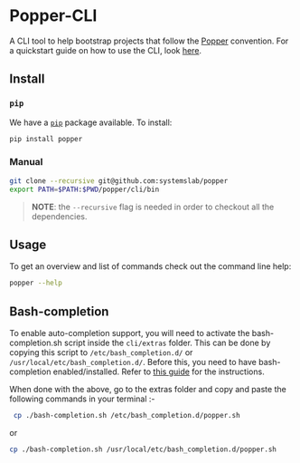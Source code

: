 # Popper-CLI

A CLI tool to help bootstrap projects that follow the 
[Popper](https://github.com/systemslab/popper) convention. For a 
quickstart guide on how to use the CLI, look 
[here](http://popper.readthedocs.io/en/latest/protocol/getting_started.html#quickstart-guide).

## Install

### `pip`

We have a [`pip`](https://pypi.python.org/pypi) package available. To 
install:

```bash
pip install popper
```

### Manual

```bash
git clone --recursive git@github.com:systemslab/popper
export PATH=$PATH:$PWD/popper/cli/bin
```

> **NOTE**: the `--recursive` flag is needed in order to checkout all 
the dependencies.

## Usage

To get an overview and list of commands check out the command line 
help:

```bash
popper --help
```

## Bash-completion
To enable auto-completion support, you will need to activate the bash-completion.sh script
inside the `cli/extras` folder. This can be done by copying this script to 
`/etc/bash_completion.d/` or `/usr/local/etc/bash_completion.d/`. Before this, you need to 
have bash-completion enabled/installed. Refer to [this guide](https://github.com/bobthecow/git-flow-completion/wiki/Install-Bash-git-completion)
for the instructions. 

When done with the above,
go to the extras folder and copy and paste the following commands in your terminal :- 

```bash
 cp ./bash-completion.sh /etc/bash_completion.d/popper.sh
```
 
or

```bash
cp ./bash-completion.sh /usr/local/etc/bash_completion.d/popper.sh
```
